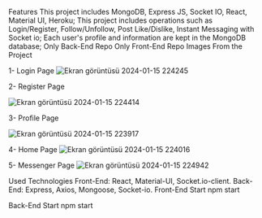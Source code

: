 Features
This project includes MongoDB, Express JS, Socket IO, React, Material UI, Heroku;
This project includes operations such as Login/Register, Follow/Unfollow, Post Like/Dislike, Instant Messaging with Socket io;
Each user's profile and information are kept in the MongoDB database;
Only Back-End Repo
Only Front-End Repo
Images From the Project

1- Login Page
![Ekran görüntüsü 2024-01-15 224245](https://github.com/serifegencer/singular/assets/117947572/85b0c9ac-139b-4a2a-98f6-097218ef0d8d)


2- Register Page

![Ekran görüntüsü 2024-01-15 224414](https://github.com/serifegencer/singular/assets/117947572/476be624-2423-4551-a559-3fa9851693f1)

3- Profile Page

![Ekran görüntüsü 2024-01-15 223917](https://github.com/serifegencer/singular/assets/117947572/16dc072f-61d9-4cfc-88ad-22288e00021f)

4- Home Page
![Ekran görüntüsü 2024-01-15 224016](https://github.com/serifegencer/singular/assets/117947572/62968273-d9a9-4bf1-8de5-f23fcd4c5d04)


5- Messenger Page
![Ekran görüntüsü 2024-01-15 224942](https://github.com/serifegencer/singular/assets/117947572/19da2bfa-1bf6-4892-9749-266368bb664a)


Used Technologies
Front-End: React, Material-UI, Socket.io-client.
Back-End: Express, Axios, Mongoose, Socket-io.
Front-End Start
npm start

Back-End Start
npm start

